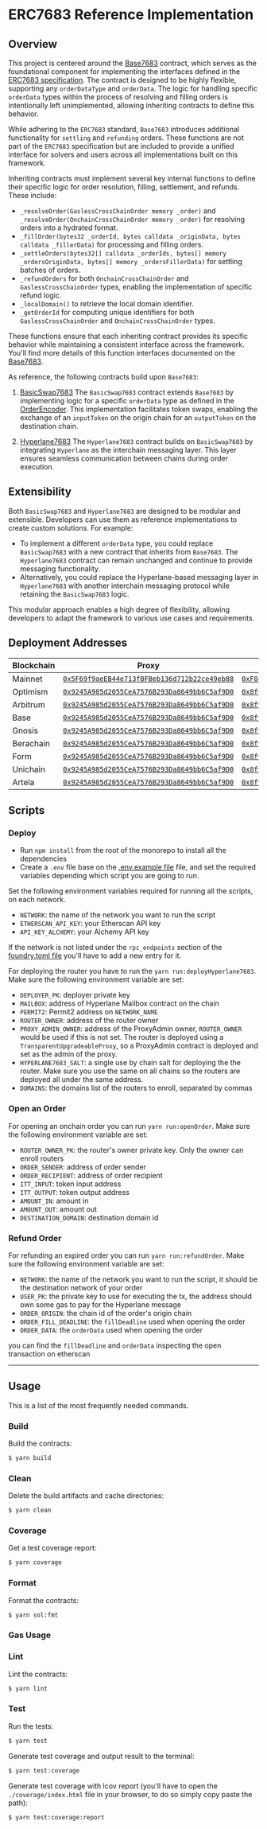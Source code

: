 # ERC7683 Reference Implementation

## Overview

This project is centered around the [Base7683](./src/Base7683.sol) contract, which serves as the foundational component
for implementing the interfaces defined in the
[ERC7683 specification](https://github.com/across-protocol/ERCs/blob/master/ERCS/erc-7683.md). The contract is designed
to be highly flexible, supporting any `orderDataType` and `orderData`. The logic for handling specific `orderData` types
within the process of resolving and filling orders is intentionally left unimplemented, allowing inheriting contracts to
define this behavior.

While adhering to the `ERC7683` standard, `Base7683` introduces additional functionality for `settling` and `refunding`
orders. These functions are not part of the `ERC7683` specification but are included to provide a unified interface for
solvers and users across all implementations built on this framework.

Inheriting contracts must implement several key internal functions to define their specific logic for order resolution,
filling, settlement, and refunds. These include:

- `_resolveOrder(GaslessCrossChainOrder memory _order)` and `_resolveOrder(OnchainCrossChainOrder memory _order)` for
  resolving orders into a hydrated format.
- `_fillOrder(bytes32 _orderId, bytes calldata _originData, bytes calldata _fillerData)` for processing and filling
  orders.
- `_settleOrders(bytes32[] calldata _orderIds, bytes[] memory _ordersOriginData, bytes[] memory _ordersFillerData)` for
  settling batches of orders.
- `_refundOrders` for both `OnchainCrossChainOrder` and `GaslessCrossChainOrder` types, enabling the implementation of
  specific refund logic.
- `_localDomain()` to retrieve the local domain identifier.
- `_getOrderId` for computing unique identifiers for both `GaslessCrossChainOrder` and `OnchainCrossChainOrder` types.

These functions ensure that each inheriting contract provides its specific behavior while maintaining a consistent
interface across the framework. You'll find more details of this function interfaces documented on the
[Base7683](./src/Base7683.sol).

As reference, the following contracts build upon `Base7683`:

1. [BasicSwap7683](./src/BasicSwap7683.sol) The `BasicSwap7683` contract extends `Base7683` by implementing logic for a
   specific `orderData` type as defined in the [OrderEncoder](./src/libs/OrderEncoder.sol). This implementation
   facilitates token swaps, enabling the exchange of an `inputToken` on the origin chain for an `outputToken` on the
   destination chain.

2. [Hyperlane7683](./src/Hyperlane7683.sol) The `Hyperlane7683` contract builds on `BasicSwap7683` by integrating
   `Hyperlane` as the interchain messaging layer. This layer ensures seamless communication between chains during order
   execution.

## Extensibility

Both `BasicSwap7683` and `Hyperlane7683` are designed to be modular and extensible. Developers can use them as reference
implementations to create custom solutions. For example:

- To implement a different `orderData` type, you could replace `BasicSwap7683` with a new contract that inherits from
  `Base7683`. The `Hyperlane7683` contract can remain unchanged and continue to provide messaging functionality.
- Alternatively, you could replace the Hyperlane-based messaging layer in `Hyperlane7683` with another interchain
  messaging protocol while retaining the `BasicSwap7683` logic.

This modular approach enables a high degree of flexibility, allowing developers to adapt the framework to various use
cases and requirements.

## Deployment Addresses

| Blockchain | Proxy | Implementation |
| ---------- | ----- | -------------- |
| Mainnet    | [`0x5F69f9aeEB44e713fBFBeb136d712b22ce49eb88`](https://etherscan.io/address/0x5F69f9aeEB44e713fBFBeb136d712b22ce49eb88) | [`0xF84c1bf6dC94f9DBdef81E61e974A6a8888263F9`](https://etherscan.io/address/0xF84c1bf6dC94f9DBdef81E61e974A6a8888263F9)  |
| Optimism   | [`0x9245A985d2055CeA7576B293Da8649bb6C5af9D0`](https://optimistic.etherscan.io/address/0x9245A985d2055CeA7576B293Da8649bb6C5af9D0) | [`0x8f9508C68ED70A7A02A4f8190604a81Ca8D79BEc`](https://optimistic.etherscan.io/address/0x8f9508C68ED70A7A02A4f8190604a81Ca8D79BEc) |
| Arbitrum   | [`0x9245A985d2055CeA7576B293Da8649bb6C5af9D0`](https://arbiscan.io/address/0x9245A985d2055CeA7576B293Da8649bb6C5af9D0) | [`0x8f9508C68ED70A7A02A4f8190604a81Ca8D79BEc`](https://arbiscan.io/address/0x8f9508C68ED70A7A02A4f8190604a81Ca8D79BEc) |
| Base       | [`0x9245A985d2055CeA7576B293Da8649bb6C5af9D0`](https://basescan.org/address/0x9245A985d2055CeA7576B293Da8649bb6C5af9D0) | [`0x8f9508C68ED70A7A02A4f8190604a81Ca8D79BEc`](https://basescan.org/address/0x8f9508C68ED70A7A02A4f8190604a81Ca8D79BEc) |
| Gnosis     | [`0x9245A985d2055CeA7576B293Da8649bb6C5af9D0`](https://gnosisscan.io/address/0x9245A985d2055CeA7576B293Da8649bb6C5af9D0) | [`0x8f9508C68ED70A7A02A4f8190604a81Ca8D79BEc`](https://gnosisscan.io/address/0x8f9508C68ED70A7A02A4f8190604a81Ca8D79BEc) |
| Berachain  | [`0x9245A985d2055CeA7576B293Da8649bb6C5af9D0`](https://berascan.com/address/0x9245A985d2055CeA7576B293Da8649bb6C5af9D0) | [`0x8f9508C68ED70A7A02A4f8190604a81Ca8D79BEc`](https://berascan.com/address/0x8f9508C68ED70A7A02A4f8190604a81Ca8D79BEc) |
| Form       | [`0x9245A985d2055CeA7576B293Da8649bb6C5af9D0`](https://explorer.form.network/address/0x9245A985d2055CeA7576B293Da8649bb6C5af9D0) | [`0x8f9508C68ED70A7A02A4f8190604a81Ca8D79BEc`](https://explorer.form.network/address/0x8f9508C68ED70A7A02A4f8190604a81Ca8D79BEc) |
| Unichain   | [`0x9245A985d2055CeA7576B293Da8649bb6C5af9D0`](https://uniscan.xyz/address/0x9245A985d2055CeA7576B293Da8649bb6C5af9D0) | [`0x8f9508C68ED70A7A02A4f8190604a81Ca8D79BEc`](https://uniscan.xyz/address/0x8f9508C68ED70A7A02A4f8190604a81Ca8D79BEc) |
| Artela     | [`0x9245A985d2055CeA7576B293Da8649bb6C5af9D0`](https://artscan.artela.network/address/0x9245A985d2055CeA7576B293Da8649bb6C5af9D0) | [`0x8f9508C68ED70A7A02A4f8190604a81Ca8D79BEc`](https://artscan.artela.network/address/0x8f9508C68ED70A7A02A4f8190604a81Ca8D79BEc) |


## Scripts

### Deploy

- Run `npm install` from the root of the monorepo to install all the dependencies
- Create a `.env` file base on the [.env.example file](./.env.example) file, and set the required variables depending
  which script you are going to run.

Set the following environment variables required for running all the scripts, on each network.

- `NETWORK`: the name of the network you want to run the script
- `ETHERSCAN_API_KEY`: your Etherscan API key
- `API_KEY_ALCHEMY`: your Alchemy API key

If the network is not listed under the `rpc_endpoints` section of the [foundry.toml file](./foundry.toml) you'll have to
add a new entry for it.

For deploying the router you have to run the `yarn run:deployHyperlane7683`. Make sure the following environment
variable are set:

- `DEPLOYER_PK`: deployer private key
- `MAILBOX`: address of Hyperlane Mailbox contract on the chain
- `PERMIT2`: Permit2 address on `NETWORK_NAME`
- `ROUTER_OWNER`: address of the router owner
- `PROXY_ADMIN_OWNER`: address of the ProxyAdmin owner, `ROUTER_OWNER` would be used if this is not set. The router is
  deployed using a `TransparentUpgradeableProxy`, so a ProxyAdmin contract is deployed and set as the admin of the
  proxy.
- `HYPERLANE7683_SALT`: a single use by chain salt for deploying the the router. Make sure you use the same on all
  chains so the routers are deployed all under the same address.
- `DOMAINS`: the domains list of the routers to enroll, separated by commas

### Open an Order

For opening an onchain order you can run `yarn run:openOrder`. Make sure the following environment variable are set:

- `ROUTER_OWNER_PK`: the router's owner private key. Only the owner can enroll routers
- `ORDER_SENDER`: address of order sender
- `ORDER_RECIPIENT`: address of order recipient
- `ITT_INPUT`: token input address
- `ITT_OUTPUT`: token output address
- `AMOUNT_IN`: amount in
- `AMOUNT_OUT`: amount out
- `DESTINATION_DOMAIN`: destination domain id

### Refund Order

For refunding an expired order you can run `yarn run:refundOrder`. Make sure the following environment variable are set:

- `NETWORK`: the name of the network you want to run the script, it should be the destination network of your order
- `USER_PK`: the private key to use for executing the tx, the address should own some gas to pay for the Hyperlane message
- `ORDER_ORIGIN`: the chain id of the order's origin chain
- `ORDER_FILL_DEADLINE`: the `fillDeadline` used when opening the order
- `ORDER_DATA`: the `orderData` used when opening the order

you can find the `fillDeadline` and `orderData` inspecting the open transaction on etherscan

---

## Usage

This is a list of the most frequently needed commands.

### Build

Build the contracts:

```sh
$ yarn build
```

### Clean

Delete the build artifacts and cache directories:

```sh
$ yarn clean
```

### Coverage

Get a test coverage report:

```sh
$ yarn coverage
```

### Format

Format the contracts:

```sh
$ yarn sol:fmt
```

### Gas Usage

### Lint

Lint the contracts:

```sh
$ yarn lint
```

### Test

Run the tests:

```sh
$ yarn test
```

Generate test coverage and output result to the terminal:

```sh
$ yarn test:coverage
```

Generate test coverage with lcov report (you'll have to open the `./coverage/index.html` file in your browser, to do so
simply copy paste the path):

```sh
$ yarn test:coverage:report
```
